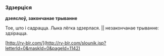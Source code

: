 ### Здзерціся
**дзеяслоў, закончанае трыванне**

Тое, што і садрацца. Лыка лёгка здзерлася. || незакончанае трыванне: здзірацца.

<a rel="author">[http://rv-blr.com/](http://rv-blr.com/slounik.jsp?letterId=0&maskId=0&pageId=1142)</a>
